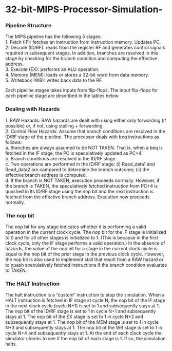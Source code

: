 # 32-bit-MIPS-Processor-Simulation-
<h3>Pipeline Structure</h3>
The MIPS pipeline has the following 5 stages:<br/>
1. Fetch (IF): fetches an instruction from instruction memory. Updates PC.<br/>
2. Decode (ID/RF): reads from the register RF and generates control signals required in subsequent stages. In addition, branches are resolved in this stage by checking for the branch condition and computing the effective address.<br/>
3. Execute (EX): performs an ALU operation.<br/>
4. Memory (MEM): loads or stores a 32-bit word from data memory.<br/>
5. Writeback (WB): writes back data to the RF.<br/>

Each pipeline stages takes inputs from flip-flops. The input flip-flops for each pipeline stage are described in the tables below.

<h3>Dealing with Hazards</h3>
1. RAW Hazards: RAW hazards are dealt with using either only forwarding (if possible) or, if not, using stalling + forwarding.<br/>
2. Control Flow Hazards: Assume that branch conditions are resolved in the ID/RF stage of the pipeline. The processor deals with beq instructions as follows:<br/>
a. Branches are always assumed to be NOT TAKEN. That is, when a beq is fetched in the IF stage, the PC is speculatively updated as PC+4.<br/>
b. Branch conditions are resolved in the ID/RF stage.<br/>
c. Two operations are performed in the ID/RF stage: (i) Read_data1 and Read_data2 are compared to determine the branch outcome; (ii) the effective branch address is computed.<br/>
d. If the branch is NOT TAKEN, execution proceeds normally. However, if the branch is TAKEN, the speculatively fetched instruction from PC+4 is quashed in its ID/RF stage using the nop bit and the next instruction is fetched from the effective branch address. Execution now proceeds normally.<br/>

<h3>The nop bit</h3>
The nop bit for any stage indicates whether it is performing a valid operation in the current clock cycle. The nop bit for the IF stage is initialized to 0 and for all other stages is initialized to 1. (This is because in the first clock cycle, only the IF stage performs a valid operation.)
In the absence of hazards, the value of the nop bit for a stage in the current clock cycle is equal to the nop bit of the prior stage in the previous clock cycle.
However, the nop bit is also used to implement stall that result from a RAW hazard or to quash speculatively fetched instructions if the branch condition evaluates to TAKEN.<br/>

<h3>The HALT Instruction</h3>
The halt instruction is a “custom” instruction to stop the simulation. When a HALT instruction is fetched in IF stage at cycle N, the nop bit of the IF stage in the next clock cycle (cycle N+1) is set to 1 and subsequently stays at 1. The nop bit of the ID/RF stage is set to 1 in cycle N+1 and subsequently stays at 1. The nop bit of the EX stage is set to 1 in cycle N+2 and subsequently stays at 1. The nop bit of the MEM stage is set to 1 in cycle N+3 and subsequently stays at 1. The nop bit of the WB stage is set to 1 in cycle N+4 and subsequently stays at 1.
At the end of each clock cycle the simulator checks to see if the nop bit of each stage is 1. If so, the simulation halts.